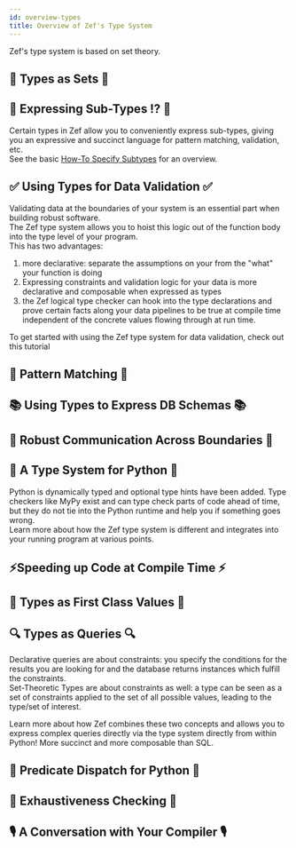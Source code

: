 ```yaml
---
id: overview-types
title: Overview of Zef's Type System
---
```


  
Zef's type system is based on set theory.  
  
  
  
## 🍡 Types as Sets 🍡  
  
## 🫧  Expressing Sub-Types ⁉ 🫧  
Certain types in Zef allow you to conveniently express sub-types, giving you an expressive and succinct language for pattern matching, validation, etc.  
See the basic [How-To Specify Subtypes](specifying-sub-types) for an overview.  
  
  
  
## ✅ Using Types for Data Validation ✅  
Validating data at the boundaries of your system is an essential part when building robust software.  
The Zef type system allows you to hoist this logic out of the function body into the type level of your program.  
This has two advantages:  
1. more declarative: separate the assumptions on your from the "what" your function is doing  
2. Expressing constraints and validation logic for your data is more declarative and composable when expressed as types  
3. the Zef logical type checker can hook into the type declarations and prove certain facts along your data pipelines to be true at compile time independent of the concrete values flowing through at run time.  
  
To get started with using the Zef type system for data validation, check out this tutorial  
  
  
  
## 🧩 Pattern Matching 🧩  
  
  
  
## 📚 Using Types to Express DB Schemas 📚  
  
  
## 🦘 Robust Communication Across Boundaries 🦘  
  
  
  
  
## 🐍 A Type System for Python 🐍  
  
Python is dynamically typed and optional type hints have been added. Type checkers like MyPy exist and can type check parts of code ahead of time, but they do not tie into the Python runtime and help you if something goes wrong.  
Learn more about how the Zef type system is different and integrates into your running program at various points.  
  
  
## ⚡️Speeding up Code at Compile Time ⚡️  
  
  
## 🥇 Types as First Class Values 🥇  
  
  
## 🔍 Types as Queries 🔍  
  
Declarative queries are about constraints: you specify the conditions for the results you are looking for and the database returns instances which fulfill the constraints.  
Set-Theoretic Types are about constraints as well: a type can be seen as a set of constraints applied to the set of all possible values, leading to the type/set of interest.  
  
Learn more about how Zef combines these two concepts and allows you to express complex queries directly via the type system directly from within Python! More succinct and more composable than SQL.  
  
  
## 🚦 Predicate Dispatch for Python 🚦  
  
  
  
## 🙌 Exhaustiveness Checking 🙌  
  
  
## 🎙️ A Conversation with Your Compiler 🎙️  
  
  
  
  
